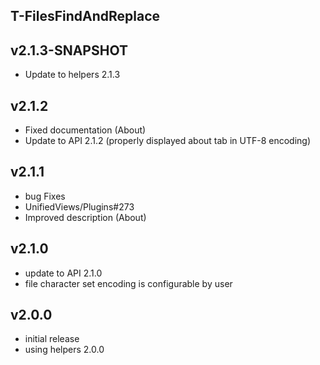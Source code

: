 T-FilesFindAndReplace
----------

v2.1.3-SNAPSHOT
---
* Update to helpers 2.1.3

v2.1.2
---
* Fixed documentation (About)
* Update to API 2.1.2 (properly displayed about tab in UTF-8 encoding)

v2.1.1
---
* bug Fixes
 * UnifiedViews/Plugins#273
* Improved description (About)

v2.1.0
---
* update to API 2.1.0
* file character set encoding is configurable by user

v2.0.0
---
* initial release
* using helpers 2.0.0